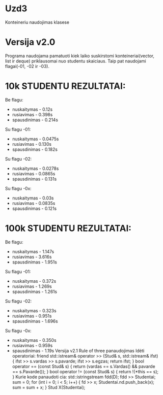 # Uzd3
Konteineriu naudojimas klasese
# Versija v2.0
Programa naudojama pamatuoti kiek laiko suskirstomi konteineriai(vector, list ir deque) priklausomai nuo studentu skaiciaus. Taip pat naudojami flagai(-01, -02 ir -03).
# 10k STUDENTU REZULTATAI:
 Be flagu:
  - nuskaitymas - 0.12s
  - rusiavimas - 0.398s
  - spausdinimas - 0.214s
  
 Su flagu -01:
  - nuskaitymas - 0.0475s
  - rusiavimas - 0.130s
  - spausdinimas - 0.182s
  
 Su flagu -02:
  - nuskaitymas - 0.0278s
  - rusiavimas - 0.0865s
  - spausdinimas - 0.131s
  
 Su flagu -0x:
  - nuskaitymas - 0.03s
  - rusiavimas - 0.0835s
  - spausdinimas - 0.121s
  
# 100k STUDENTU REZULTATAI:
 Be flagu:
  - nuskaitymas - 1.147s
  - rusiavimas - 3.616s
  - spausdinimas - 1.951s
  
 Su flagu -01:
  - nuskaitymas - 0.372s
  - rusiavimas - 1.269s
  - spausdinimas - 1.261s
  
 Su flagu -02:
  - nuskaitymas - 0.323s
  - rusiavimas - 0.951s
  - spausdinimas - 1.696s
  
 Su flagu -0x:
  - nuskaitymas - 0.350s
  - rusiavimas - 0.959s
  - spausdinimas - 1.19s
 Versija v2.1
 Rule of three panaudojimas
 Idėti operatoriai:
    friend std::istream& operator >> (Stud& s, std::istream& ifst)
    {
		  ifst >> s.vardas >> s.pavarde;
		  ifst >> s.egzas;
        return ifst;
    }
    bool operator == (const Stud& s)
    {
        return (vardas == s.Vardas() && pavarde == s.Pavarde());
    }
    bool operator != (const Stud& s)
    {
        return !(*this == s);
    }
    Kurie kode panaudoti cia:
    std::istringstream fdd(D);
            fdd >> Studentai;
            sum = 0;
            for (int i = 0; i < 5; i++)
            {
                fd >> x;
                Studentai.nd.push_back(x);
                sum = sum + x;
            }
            Stud X(Studentai);
